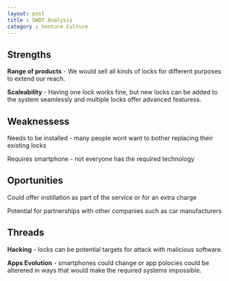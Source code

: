 ```yaml
---
layout: post
title : SWOT Analysis
category : Venture Culture
---
```


## Strengths

**Range of products** - We would sell all kinds of locks for different purposes to extend our reach.

**Scaleability** - Having one lock works fine, but new locks can be added to the system seamlessly and multiple locks offer advanced featuress.


## Weaknessess

Needs to be installed - many people wont want to bother replacing their existing locks

Requires smartphone - not everyone has the required technology


## Oportunities

Could offer instillation as part of the service or for an extra charge

Potential for partnerships with other companies such as car manufacturers


## Threads

**Hacking** - locks can be potential targets for attack with malicious software.

**Apps Evolution** - smartphones could change or app polocies could be alterered in ways that would make the required systems impossible.

